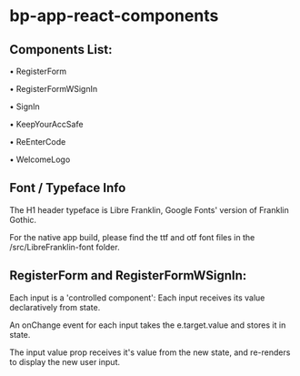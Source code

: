# bp-app-react-components


## Components List:

• RegisterForm

• RegisterFormWSignIn

• SignIn

• KeepYourAccSafe

• ReEnterCode

• WelcomeLogo


## Font / Typeface Info

The H1 header typeface is Libre Franklin, Google Fonts' version of Franklin Gothic.

For the native app build, please find the ttf and otf font files in the /src/LibreFranklin-font folder.



## RegisterForm and RegisterFormWSignIn:

Each input is a 'controlled component': Each input receives its value declaratively from state.

An onChange event for each input takes the e.target.value and stores it in state.

The input value prop receives it's value from the new state, and re-renders to display the new user input.
